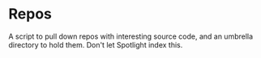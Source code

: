 # Repos

A script to pull down repos with interesting source code, and an umbrella directory to hold them. Don't let Spotlight index this.
